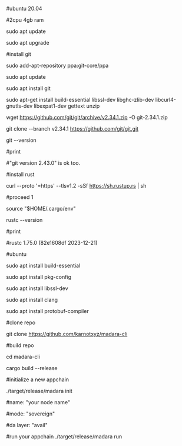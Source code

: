 
#ubuntu 20.04

#2cpu 4gb ram

sudo apt update

sudo apt upgrade



#install git

sudo add-apt-repository ppa:git-core/ppa

sudo apt update

sudo apt install git

sudo apt-get install build-essential libssl-dev libghc-zlib-dev libcurl4-gnutls-dev libexpat1-dev gettext unzip

wget https://github.com/git/git/archive/v2.34.1.zip -O git-2.34.1.zip

git clone --branch v2.34.1 https://github.com/git/git.git

git --version



#print

#"git version 2.43.0" is ok too.



#install rust

curl --proto '=https' --tlsv1.2 -sSf https://sh.rustup.rs | sh

#proceed 1

source "$HOME/.cargo/env"

rustc --version

#print

#rustc 1.75.0 (82e1608df 2023-12-21)


#ubuntu

sudo apt install build-essential

sudo apt install pkg-config

sudo apt install libssl-dev

sudo apt install clang

sudo apt install protobuf-compiler



#clone repo

git clone https://github.com/karnotxyz/madara-cli


#build repo

cd madara-cli

cargo build --release

#initialize a new appchain

./target/release/madara init

#name: "your node name"

#mode: "sovereign"

#da layer: "avail"

#run your appchain
./target/release/madara run



